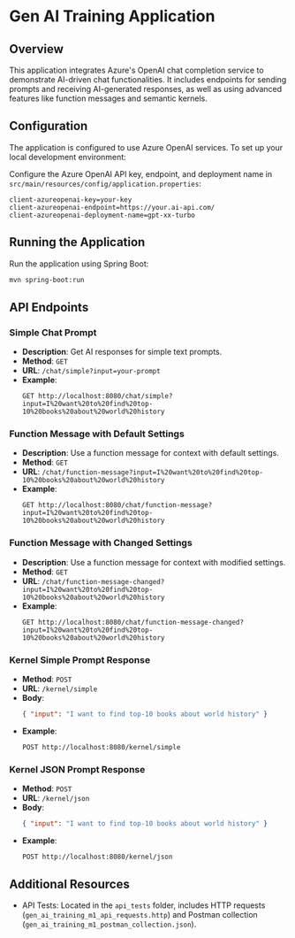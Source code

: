 # Gen AI Training Application

## Overview

This application integrates Azure's OpenAI chat completion service to demonstrate AI-driven chat functionalities. It
includes endpoints for sending prompts and receiving AI-generated responses, as well as using advanced features like
function messages and semantic kernels.

## Configuration

The application is configured to use Azure OpenAI services. To set up your local development environment:

Configure the Azure OpenAI API key, endpoint, and deployment name in `src/main/resources/config/application.properties`:

   ```properties
   client-azureopenai-key=your-key
client-azureopenai-endpoint=https://your.ai-api.com/
client-azureopenai-deployment-name=gpt-xx-turbo
   ```

## Running the Application

Run the application using Spring Boot:

```bash
mvn spring-boot:run
```

## API Endpoints

### Simple Chat Prompt

- **Description**: Get AI responses for simple text prompts.
- **Method**: `GET`
- **URL**: `/chat/simple?input=your-prompt`
- **Example**:
  ```http
  GET http://localhost:8080/chat/simple?input=I%20want%20to%20find%20top-10%20books%20about%20world%20history
  ```

### Function Message with Default Settings

- **Description**: Use a function message for context with default settings.
- **Method**: `GET`
- **URL**: `/chat/function-message?input=I%20want%20to%20find%20top-10%20books%20about%20world%20history`
- **Example**:
  ```http
  GET http://localhost:8080/chat/function-message?input=I%20want%20to%20find%20top-10%20books%20about%20world%20history
  ```

### Function Message with Changed Settings

- **Description**: Use a function message for context with modified settings.
- **Method**: `GET`
- **URL**: `/chat/function-message-changed?input=I%20want%20to%20find%20top-10%20books%20about%20world%20history`
- **Example**:
  ```http
  GET http://localhost:8080/chat/function-message-changed?input=I%20want%20to%20find%20top-10%20books%20about%20world%20history
  ```

### Kernel Simple Prompt Response

- **Method**: `POST`
- **URL**: `/kernel/simple`
- **Body**:
  ```json
  { "input": "I want to find top-10 books about world history" }
  ```
- **Example**:
  ```http
  POST http://localhost:8080/kernel/simple
  ```

### Kernel JSON Prompt Response

- **Method**: `POST`
- **URL**: `/kernel/json`
- **Body**:
  ```json
  { "input": "I want to find top-10 books about world history" }
  ```
- **Example**:
  ```http
  POST http://localhost:8080/kernel/json
  ```

## Additional Resources

- API Tests: Located in the `api_tests` folder, includes HTTP requests (`gen_ai_training_m1_api_requests.http`) and
  Postman collection (`gen_ai_training_m1_postman_collection.json`).
